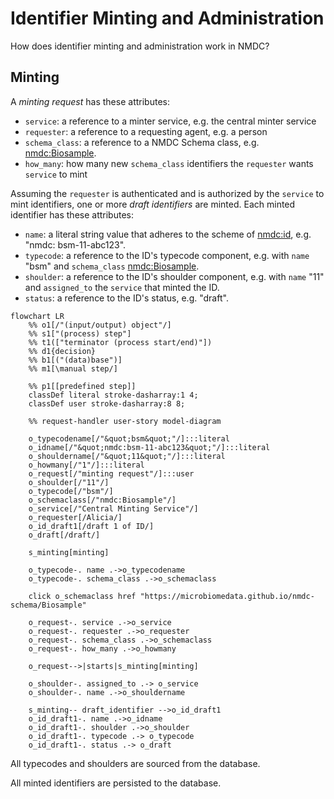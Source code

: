 # Identifier Minting and Administration

How does identifier minting and administration work in NMDC?

## Minting

A *minting request* has these attributes:

- `service`: a reference to a minter service, e.g. the central minter service
- `requester`: a reference to a requesting agent, e.g. a person
- `schema_class`: a reference to a NMDC Schema class, e.g. [nmdc:Biosample](https://w3id.org/nmdc/Biosample).
- `how_many`: how many new `schema_class` identifiers the `requester` wants `service` to mint

Assuming the `requester` is authenticated and is authorized by the `service` to mint identifiers,
one or more *draft identifiers* are minted. Each minted identifier has these attributes:

- `name`: a literal string value that adheres to the scheme of [nmdc:id](https://w3id.org/nmdc/id), e.g. "nmdc:
  bsm-11-abc123".
- `typecode`: a reference to the ID's typecode component, e.g. with `name` "bsm" and
  `schema_class` [nmdc:Biosample](https://w3id.org/nmdc/Biosample).
- `shoulder`: a reference to the ID's shoulder component, e.g. with `name` "11" and `assigned_to` the `service` that
  minted the ID.
- `status`:  a reference to the ID's status, e.g. "draft".

```mermaid
flowchart LR
    %% o1[/"(input/output) object"/]
    %% s1["(process) step"]
    %% t1(["terminator (process start/end)"])
    %% d1{decision}
    %% b1[("(data)base")]
    %% m1[\manual step/]

    %% p1[[predefined step]]
    classDef literal stroke-dasharray:1 4;
    classDef user stroke-dasharray:8 8;

    %% request-handler user-story model-diagram

    o_typecodename[/"&quot;bsm&quot;"/]:::literal
    o_idname[/"&quot;nmdc:bsm-11-abc123&quot;"/]:::literal
    o_shouldername[/"&quot;11&quot;"/]:::literal
    o_howmany[/"1"/]:::literal
    o_request[/"minting request"/]:::user
    o_shoulder[/"11"/]
    o_typecode[/"bsm"/]
    o_schemaclass[/"nmdc:Biosample"/]
    o_service[/"Central Minting Service"/]
    o_requester[/Alicia/]
    o_id_draft1[/draft 1 of ID/]
    o_draft[/draft/]

    s_minting[minting]

    o_typecode-. name .->o_typecodename
    o_typecode-. schema_class .->o_schemaclass

    click o_schemaclass href "https://microbiomedata.github.io/nmdc-schema/Biosample"

    o_request-. service .->o_service
    o_request-. requester .->o_requester
    o_request-. schema_class .->o_schemaclass
    o_request-. how_many .->o_howmany

    o_request-->|starts|s_minting[minting]

    o_shoulder-. assigned_to .-> o_service
    o_shoulder-. name .->o_shouldername

    s_minting-- draft_identifier -->o_id_draft1
    o_id_draft1-. name .->o_idname
    o_id_draft1-. shoulder .->o_shoulder
    o_id_draft1-. typecode .-> o_typecode
    o_id_draft1-. status .-> o_draft
```

All typecodes and shoulders are sourced from the database.

All minted identifiers are persisted to the database.